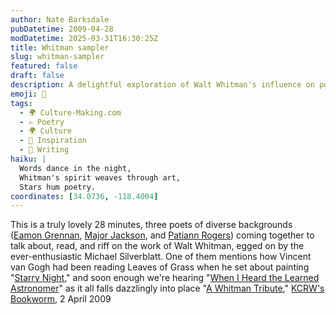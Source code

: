 ```yaml
---
author: Nate Barksdale
pubDatetime: 2009-04-28
modDatetime: 2025-03-31T16:30:25Z
title: Whitman sampler
slug: whitman-sampler
featured: false
draft: false
description: A delightful exploration of Walt Whitman's influence on poetry and art, featuring a discussion with three diverse poets.
emoji: 🎨
tags:
  - 🌍 Culture-Making.com
  - ✍️ Poetry
  - 🌍 Culture
  - 🌟 Inspiration
  - 📝 Writing
haiku: |
  Words dance in the night,  
  Whitman's spirit weaves through art,  
  Stars hum poetry.
coordinates: [34.0736, -118.4004]
---
```


This is a truly lovely 28 minutes, three poets of diverse backgrounds ([Eamon Grennan](http://web.archive.org/web/20090101050242/http://www.blueflowerarts.com:80/egrennan.html), [Major Jackson](http://www.majorjackson.com/), and [Patiann Rogers](http://www.poets.org/poet.php/prmPID/178)) coming together to talk about, read, and riff on the work of Walt Whitman, egged on by the ever-enthusiastic Michael Silverblatt. One of them mentions how Vincent van Gogh had been reading Leaves of Grass when he set about painting "[Starry Night](http://lilithmoerk.files.wordpress.com/2008/09/vangogh-starry_night_edit.jpg)," and soon enough we're hearing "[When I Heard the Learned Astronomer](http://books.google.com/books?id=9uIIAAAAQAAJ&pg=PA214&dq=leaves+of+grass+I+heard+the+learned+astronomer&as_brr=1&ei=KlT3SdMuhuCRBMeP8aUE&client=firefox-a#PPA214,M1)" as it all falls dazzlingly into place
"[A Whitman Tribute](http://www.kcrw.com/etc/programs/bw/bw090402a_whitman_tribute)," [KCRW's Bookworm](http://www.kcrw.com/etc/programs/bw/bw090402a_whitman_tribute), 2 April 2009

